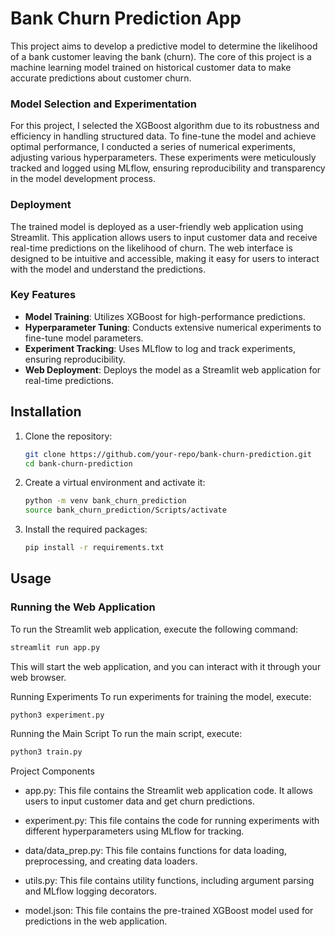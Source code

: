 # Bank Churn Prediction App


This project aims to develop a predictive model to determine the likelihood of a bank customer leaving the bank (churn). The core of this project is a machine learning model trained on historical customer data to make accurate predictions about customer churn.

### Model Selection and Experimentation

For this project, I selected the XGBoost algorithm due to its robustness and efficiency in handling structured data. To fine-tune the model and achieve optimal performance, I conducted a series of numerical experiments, adjusting various hyperparameters. These experiments were meticulously tracked and logged using MLflow, ensuring reproducibility and transparency in the model development process.

### Deployment

The trained model is deployed as a user-friendly web application using Streamlit. This application allows users to input customer data and receive real-time predictions on the likelihood of churn. The web interface is designed to be intuitive and accessible, making it easy for users to interact with the model and understand the predictions.

### Key Features

- **Model Training**: Utilizes XGBoost for high-performance predictions.
- **Hyperparameter Tuning**: Conducts extensive numerical experiments to fine-tune model parameters.
- **Experiment Tracking**: Uses MLflow to log and track experiments, ensuring reproducibility.
- **Web Deployment**: Deploys the model as a Streamlit web application for real-time predictions.

## Installation

1. Clone the repository:
    ```sh
    git clone https://github.com/your-repo/bank-churn-prediction.git
    cd bank-churn-prediction
    ```

2. Create a virtual environment and activate it:
    ```sh
    python -m venv bank_churn_prediction
    source bank_churn_prediction/Scripts/activate
    ```

3. Install the required packages:
    ```sh
    pip install -r requirements.txt
    ```

## Usage

### Running the Web Application

To run the Streamlit web application, execute the following command:
```sh
streamlit run app.py
```
This will start the web application, and you can interact with it through your web browser.

Running Experiments
To run experiments for training the model, execute:
```sh
python3 experiment.py
```
Running the Main Script
To run the main script, execute:
```sh
python3 train.py
```

Project Components

- app.py:
This file contains the Streamlit web application code. It allows users to input customer data and get churn predictions.

- experiment.py:
This file contains the code for running experiments with different hyperparameters using MLflow for tracking.

- data/data_prep.py:
This file contains functions for data loading, preprocessing, and creating data loaders.

- utils.py:
This file contains utility functions, including argument parsing and MLflow logging decorators.

- model.json:
This file contains the pre-trained XGBoost model used for predictions in the web application.
